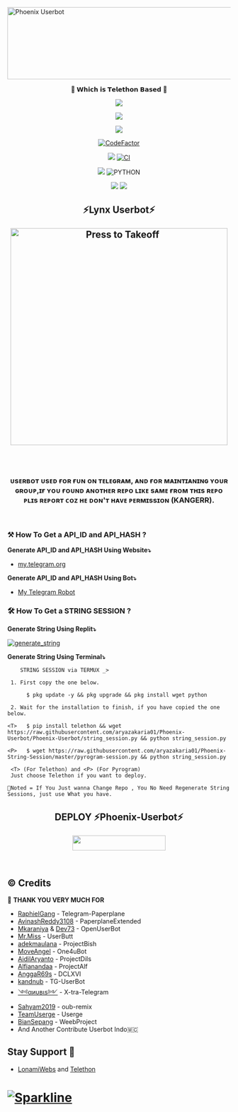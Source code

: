 <a href="https://cooltext.com"><img src="https://images.cooltext.com/5513591.gif" width="654" height="163" alt="Phoenix Userbot" /></a>
<p align="center"> 🚀 𝗪𝗵𝗶𝗰𝗵 𝗶𝘀 𝗧𝗲𝗹𝗲𝘁𝗵𝗼𝗻 𝗕𝗮𝘀𝗲𝗱 🚀</p>
<p align="center">
  <a href="https://github.com/aryazakaria01/Phoenix-Userbot/fork"><img src="https://img.shields.io/github/forks/Phoenix/Phoenix-Userbot?label=Fork&style=social"></a>
  </p>
<p align="center">
  <a href="https://github.com/aryazakaria01/Phoenix-Userbot"><img src="https://img.shields.io/github/stars/aryazakaria01/Phoenix-Userbot?style=social"></a>
  </p>
<p align="center">
  <a href="https://github.com/aryazakaria01/Phoenix-Userbot/blob/Phoenix-Userbot/LICENSE"><img src="https://img.shields.io/github/license/aryazakaria01/Phoenix-Userbot?&style=social&logo=github">
  </a></p>

<p align="center">
<a href="https://www.codefactor.io/repository/github/aryazakaria01/phoenix-userbot"><img src="https://www.codefactor.io/repository/github/aryazakaria01/phoenix-userbot/badge" alt="CodeFactor" /></a>
<p/>

<p align="center">
 <a href="https://img.shields.io/github/repo-size/aryazakaria1/Phoenix-Userbot?&style=plastic&logo=github"
[![GitHub issues](https://img.shields.io/github/issues/aryazakaria1/Phoenix-Userbot?&style=plastic&logo=github)](https://github.com/aryazakaria1/Phoenix-Userbot/issues)
[![GitHub commit activity](https://img.shields.io/github/commit-activity/m/aryazakaria1/Phoenix-Userbot?&style=plastic&logo=github)](https://github.com/aryazakaria1/Phoenix-Userbot/graphs/commit-activity)
[![GitHub contributors](https://img.shields.io/github/contributors/aryazakaria1/Phoenix-Userbot?&style=plastic&logo=github)](https://GitHub.com/aryazakaria1/Phoenix-Userbot/graphs/contributors/)
[![PR Open](https://img.shields.io/github/issues-pr/aryazakaria1/Phoenix-Userbot?&style=plastic&logo=github)](https://github.com/aryazakaria1/Phoenix-Userbot/pulls)
[![PR Closed](https://img.shields.io/github/issues-pr-closed/aryazakaria1/Phoenix-Userbot?&style=plastic&logo=github)](https://github.com/aryazakaria1/Phoenix-Userbot/pulls?q=is:closed)
</p>

<p align="center">
<a href="https://github.com/aryazakaria1/Phoenix-Userbot/commits/Phoenix-Userbot"><img src="https://img.shields.io/github/last-commit/aryazakaria1/Phoenix-Userbot?color=ff69b4&logo=github&logoColor=ff69b4&style=for-the-badge" /></a>
<a href="https://github.com/aryazakaria1/Phoenix-Userbot/actions/workflows/main.yml"><img src="https://img.shields.io/github/workflow/status/aryazakaria1/Phoenix-Userbot/CI/Phoenix-Userbot?style=for-the-badge&logo=github-actions&logoColor=aqua" alt="CI" /></a>
</p>
<p align="center">
<a href="https://pypi.org/project/Telethon/"><img src="https://img.shields.io/pypi/v/telethon?color=important&label=telethon&logo=python&logoColor=brightgreen&style=for-the-badge" /></a>
<img alt="PYTHON" src="https://img.shields.io/badge/PYTHON-v3.9.5-white?style=for-the-badge&logo=appveyor"/>
</p>
<p align="center">
<a href="https://hub.docker.com/r/aryazakaria01/phoenixuser"> <img src="https://img.shields.io/docker/image-size/aryazakaria01/phoenixuser/Buster?label=docker%20image%20size&logo=docker&style=for-the-badge" /></a>
<a href="https://hub.docker.com/r/aryazakaria01/phoenixuser/tags"> <img src="https://img.shields.io/docker/v/aryazakaria01/phoenixuser/Buster?label=docker%20version&logo=docker&style=for-the-badge" /></a>
</p>

<h2 align="center">
⚡Lynx Userbot⚡
</p>

<p align="center">
   <a href = "https://heroku.com/deploy?template=https://github.com/aryazakaria01/Phoenix-Userbot/tree/Phoenix-Userbot"><img src="https://telegra.ph/file/83d28616efc046ba6cc9b.jpg" alt="Press to Takeoff" width="490px"></a>
</p>
<br>

<h3 align="center">ᴜsᴇʀʙᴏᴛ ᴜsᴇᴅ ғᴏʀ ғᴜɴ ᴏɴ ᴛᴇʟᴇɢʀᴀᴍ, ᴀɴᴅ ғᴏʀ ᴍᴀɪɴᴛɪᴀɴɪɴɢ ʏᴏᴜʀ ɢʀᴏᴜᴘ,ɪғ ʏᴏᴜ ғᴏᴜɴᴅ ᴀɴᴏᴛʜᴇʀ ʀᴇᴘᴏ ʟɪᴋᴇ sᴀᴍᴇ ғʀᴏᴍ ᴛʜɪs ʀᴇᴘᴏ ᴘʟɪs ʀᴇᴘᴏʀᴛ ᴄᴏᴢ ʜᴇ ᴅᴏɴ'ᴛ ʜᴀᴠᴇ ᴘᴇʀᴍɪssɪᴏɴ (KANGERR).</h3>
<p align="center">&nbsp;</p>

### ⚒️ How To Get a API_ID and API_HASH ?

**Generate API_ID and API_HASH Using Website⤵️**
* [my.telegram.org](https://my.telegram.org)

**Generate API_ID and API_HASH Using Bot⤵️**
* [My Telegram Robot](https://t.me/MyTelegramDotOrgRobot)

### 🛠️ How To Get a STRING SESSION ?

**Generate String Using Replit⤵️**

<a href="https://replit.com/@KENZO404/Lynx-String-Session#main.py"><img src="https://img.shields.io/badge/run-string__session.py-magenta?style=for-the-badge&logo=repl.it" alt="generate_string" /></a>

**Generate String Using Terminal⤵️**
```
    STRING SESSION via TERMUX _>

 1. First copy the one below.

      $ pkg update -y && pkg upgrade && pkg install wget python

 2. Wait for the installation to finish, if you have copied the one below.

<T>   $ pip install telethon && wget https://raw.githubusercontent.com/aryazakaria01/Phoenix-Userbot/Phoenix-Userbot/string_session.py && python string_session.py

<P>   $ wget https://raw.githubusercontent.com/aryazakaria01/Phoenix-String-Session/master/pyrogram-session.py && python string_session.py

 <T> (For Telethon) and <P> (For Pyrogram)
 Just choose Telethon if you want to deploy.

📌Noted = If You Just wanna Change Repo , You No Need Regenerate String Sessions, just use What you have.

```

## <p align="center"> DEPLOY ⚡Phoenix-Userbot⚡</p>

<p align="center"><a href="https://dashboard.heroku.com/new?template=https%3A%2F%2Fgithub.com%2Faryazakaria01%2FPhoenix-Userbot%2Ftree%2FPhoenix-Userbot"><img src="https://img.shields.io/badge/Don't%20Click%20Bro%20,%20Will be Ban-Purple?style=flat&logo=heroku" width="210" height="34.45" /></a></p>

<br>
</p>

## © Credits 

 🙏 **THANK YOU VERY MUCH FOR**

*   [RaphielGang](https://github.com/RaphielGang) - Telegram-Paperplane
*   [AvinashReddy3108](https://github.com/AvinashReddy3108) - PaperplaneExtended
*   [Mkaraniya](https://github.com/mkaraniya) & [Dev73](https://github.com/Devp73) - OpenUserBot
*   [Mr.Miss](https://github.com/keselekpermen69) - UserButt
*   [adekmaulana](https://github.com/adekmaulana) - ProjectBish
*   [MoveAngel](https://github.com/MoveAngel) - One4uBot
*   [AidilAryanto](https://github.com/aidilaryanto) - ProjectDils 
*   [Alfianandaa](https://github.com/alfianandaa/ProjectAlf) - ProjectAlf
*   [AnggaR69s](https://github.com/GengKapak/DCLXVI) - DCLXVI
*   [kandnub](https://github.com/kandnub) - TG-UserBot
*   [༺αиυвιѕ༻](https://github.com/Dark-Princ3) - X-tra-Telegram
*   [Sahyam2019](https://github.com/sahyam2019/oub-remix) - oub-remix
*   [TeamUserge](https://github.com/UsergeTeam/Userge) - Userge
*   [BianSepang](https://github.com/BianSepang/WeebProject) - WeebProject
*   And Another Contribute Userbot Indo🇲🇨


## Stay Support 🚀
* [LonamiWebs](https://github.com/LonamiWebs/) and [Telethon](https://github.com/LonamiWebs/Telethon)
# [![Sparkline](https://stars.medv.io/Lonamiwebs/telethon.svg)](https://stars.medv.io/Lonamiwebs/telethon)
